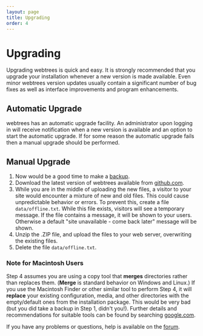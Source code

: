 ```yaml
---
layout: page
title: Upgrading
order: 4
---
```


# Upgrading

Upgrading webtrees is quick and easy. It is strongly recommended that you upgrade your installation whenever a new version is made available. Even minor webtrees version updates usually contain a significant number of bug fixes as well as interface improvements and program enhancements.

## Automatic Upgrade

webtrees has an automatic upgrade facility. An administrator upon logging in will receive notification when a new version is available and an option to start the automatic upgrade. If for some reason the automatic upgrade fails then a manual upgrade should be performed.

## Manual Upgrade

1. Now would be a good time to make a [backup](backup).
2. Download the latest version of webtrees available from [github.com](https://github.com/fisharebest/webtrees/releases/latest).
3. While you are in the middle of uploading the new files, a visitor to your site would encounter a mixture of new and old files. This could cause unpredictable behavior or errors. To prevent this, create a file `data/offline.txt`. While this file exists, visitors will see a temporary message. If the file contains a message, it will be shown to your users. Otherwise a default "site unavailable - come back later" message will be shown.
4. Unzip the .ZIP file, and upload the files to your web server, overwriting the existing files.
5. Delete the file `data/offline.txt`.

### Note for Macintosh Users

Step 4 assumes you are using a copy tool that **merges** directories rather than replaces them. (**Merge** is standard behavior on Windows and Linux.) If you use the Macintosh Finder or other similar tool to perform Step 4, it will **replace** your existing configuration, media, and other directories with the empty/default ones from the installation package. This would be very bad (but you did take a backup in Step 1, didn't you!). Further details and recommendations for suitable tools can be found by searching [google.com](https://www.google.com/#hl=en&q=merge+replace+directories+mac+finder).

If you have any problems or questions, help is available on the [forum](http://www.webtrees.net/index.php/en/forum).
